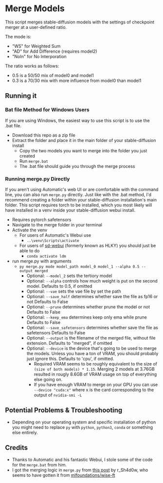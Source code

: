 # Merge Models

This script merges stable-diffusion models with the settings of checkpoint merger at a user-defined ratio.

The mode is:

- "WS" for Weighted Sum
- "AD" for Add Difference (requires model2)
- "NoIn" for No Interporation

The ratio works as follows:

- 0.5 is a 50/50 mix of model0 and model1
- 0.3 is a 70/30 mix with more influence from model0 than model1

## Running it

### Bat file Method for Windows Users

If you are using Windows, the easiest way to use this script is to use the .bat file.

- Download this repo as a zip file
- Extract the folder and place it in the main folder of your stable-diffusion install
  - Copy the two models you want to merge into the folder you just created
  - Run `merge.bat`
  - The .bat file should guide you through the merge process

### Running merge.py Directly

If you aren't using Automatic's web UI or are comfortable with the command line, you can also run `merge.py` directly.
Just like with the .bat method, I'd recommend creating a folder within your stable-diffusion installation's main folder. This script requires torch to be installed, which you most likely will have installed in a venv inside your stable-diffusion webui install.
- Requires pytorch safetensors
- Navigate to the merge folder in your terminal
- Activate the venv
  - For users of Automatic's Webui use
    - `..\venv\Scripts\activate`
  - For users of [sd-webui](https://github.com/sd-webui/stable-diffusion-webui) (formerly known as HLKY) you should just be able to do
    - `conda activate ldm`
- run merge.py with arguments
  - `py merge.py mode model_path model_0 model_1 --alpha 0.5 --output merged`
    - Optional: `--model_2` sets the tertiory model
    - Optional: `--alpha` controls how much weight is put on the second model. Defaults to 0.5, if omitted
    - Optional: `--vae` sets the vae file by set the path
    - Optional: `--save_half` determines whether save the file as fp16 or not Defaults to False
    - Optional: `--prune` determines whether prune the model or not Defaults to False
    - Optional: `--keep_ema` determines keep only ema while prune Defaults to False
    - Optional: `--save_safetensors` determines whether save the file as safetensors Defaults to False
    - Optional: `--output` is the filename of the merged file, without file extension. Defaults to "merged", if omitted
    - Optional: `--device` is the device that's going to be used to merge the models. Unless you have a ton of VRAM, you should probably just ignore this. Defaults to 'cpu', if omitted.
      - Required VRAM seems to be roughly equivalent to the size of `(size of both models) * 1.15`. Merging 2 models at 3.76GB resulted in rougly 8.6GB of VRAM usage on top of everything else going on.
      - If you have enough VRAM to merge on your GPU you can use `--device "cuda:x"` where x is the card corresponding to the output of `nvidia-smi -L`

## Potential Problems & Troubleshooting

- Depending on your operating system and specific installation of python you might need to replace `py` with `python`, `python3`, `conda` or something else entirely.

## Credits

- Thanks to Automatic and his fantastic Webui, I stole some of the code for the `merge.bat` from him.
- I got the merging logic in `merge.py` from [this post](https://discord.com/channels/1010980909568245801/1011008178957320282/1018117933894996038) by r_Sh4d0w, who seems to have gotten it from [mlfoundations/wise-ft](https://github.com/mlfoundations/wise-ft)
